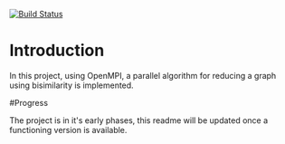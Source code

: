 [![Build Status](https://travis-ci.org/nasa/europa.svg?branch=master)](https://travis-ci.org/nasa/europa)

# Introduction

In this project, using OpenMPI, a parallel algorithm for reducing a graph using bisimilarity is implemented.

#Progress

The project is in it's early phases, this readme will be updated once a functioning version is available.
